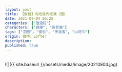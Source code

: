 ```yaml
---
layout: post
title: 【俊哲】先吃饭先吃我（图）
date: 2021-09-04 20:25
categories: ["浪浪钉"]
characters: ["龚俊", "张哲瀚"]
tags: ["涩图", "俊哲", "天涯客", "山河令"]
origin: 微博、Lofter
description: 
published: true
---
```


<br>
![]({{ site.baseurl }}/assets/media/image/20210904.jpg)
<br><br>
